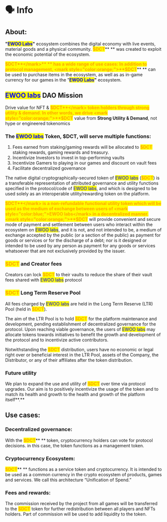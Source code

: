 # 🗣 Info

## About:

**"**<mark style="color:blue;">**EWOO Labs**</mark>**"** ecosystem combines the digital economy with live events, material goods and a physical community. <mark style="color:orange;">**$DCT**</mark>** ** was created to exploit the economic potential of the ecosystem.&#x20;

<mark style="color:orange;">**$DCT**</mark>** ** has a wide range of use cases: In addition to protocol management, <mark style="color:orange;">**$DCT**</mark>** ** can be used to purchase items in the ecosystem, as well as as in-game currency for our games in the "<mark style="color:blue;">**EWOO Labs**</mark>**"** ecosystem.&#x20;

## <mark style="color:blue;">EWOO labs</mark> DAO Mission

Drive value for NFT & <mark style="color:orange;">**$DCT**</mark> token holders through strong utility & demand. In other words, we drive <mark style="color:orange;">**$DCT**</mark> value from **Strong Utility & Demand**, not hype or engineered tokenomics

### The <mark style="color:blue;">EWOO labs</mark> Token, $DCT, will serve multiple functions:

1. Fees earned from staking/gaming rewards will be allocated to <mark style="color:orange;">**$DCT**</mark> staking rewards, gaming rewards and treasury.
2. Incentivize Investors to invest in top-performing vaults
3. Incentivize Gamers to playing in our games and discount on vault fees
4. Facilitate decentralized governance

The native digital cryptographically-secured token of <mark style="color:blue;">EWOO labs</mark> (<mark style="color:orange;">**$DCT**</mark>) is a transferable representation of attributed governance and utility functions specified in the protocol/code of <mark style="color:blue;">EWOO labs</mark>, and which is designed to be used solely as an interoperable utility/rewarding token on the platform.

<mark style="color:orange;">**$DCT**</mark> is a non-refundable functional utility token which will be used as the medium of exchange between users of <mark style="color:blue;">EWOO labs</mark> in a decentralized manner.  <mark style="color:orange;">**$DCT**</mark> will provide convenient and secure mode of payment and settlement between users who interact within the ecosystem on <mark style="color:blue;">EWOO labs</mark>, and it is not, and not intended to be, a medium of exchange accepted by the public (or a section of the public) as payment for goods or services or for the discharge of a debt; nor is it designed or intended to be used by any person as payment for any goods or services whatsoever that are not exclusively provided by the issuer.&#x20;

### <mark style="color:orange;">$DCT</mark> and Creator fees

Creators can lock <mark style="color:orange;">**$DCT**</mark> to their vaults to reduce the share of their vault fees shared with <mark style="color:blue;">EWOO labs</mark> protocol

### <mark style="color:orange;">**$DCT**</mark> Long Term Reserve Pool

All fees charged by <mark style="color:blue;">EWOO labs</mark> are held in the Long Term Reserve (LTR) Pool (held in <mark style="color:orange;">**$DCT**</mark>).

The aim of the LTR Pool is to hold <mark style="color:orange;">**$DCT**</mark> for the platform maintenance and development, pending establishment of decentralized governance for the protocol. Upon reaching viable governance, the users of <mark style="color:blue;">EWOO labs</mark> may allocate tokens towards initiatives to benefit the growth and development of the protocol and to incentivize active contributors.

Notwithstanding the <mark style="color:orange;">**$DCT**</mark> distribution, users have no economic or legal right over or beneficial interest in the LTR Pool, assets of the Company, the Distributor, or any of their affiliates after the token distribution.

### Future utility

We plan to expand the use and utility of <mark style="color:orange;">**$DCT**</mark> over time via protocol upgrades. Our aim is to positively incentivize the usage of the token and to match its health and growth to the health and growth of the platform itself**.**

## Use cases:&#x20;

### Decentralized governance:&#x20;

With the <mark style="color:orange;">**$DCT**</mark>** ** token, cryptocurrency holders can vote for protocol decisions. in this case, the token functions as a management token.&#x20;

### Cryptocurrency Ecosystem:&#x20;

<mark style="color:orange;">**$DCT**</mark>** ** functions as a service token and cryptocurrency. It is intended to be used as a common currency in the crypto ecosystem of products, games and services. We call this architecture “Unification of Spend.”

### Fees and rewards:

The commission received by the project from all games will be transferred to the <mark style="color:orange;">**$DCT**</mark> token for further redistribution between all players and NFTs holders. Part of commission will be used to add liquidity to the token.
